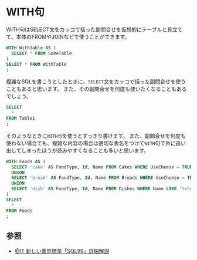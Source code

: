 # WITH句

WITH句はSELECT文をカッコで括った副問合せを仮想的にテーブルと見立てて、本体のFROMやJOINなどで使うことができます。

```sql
WITH WithTable AS (
  SELECT * FROM SomeTable
)
SELECT * FROM WithTable
;
```

複雑なSQLを書こうとしたときに、`SELECT`文をカッコで括った副問合せを使うこともあると思います。
また、その副問合せを何度も使いたくなることもあるでしょう。

```sql
SELECT
  *
FROM Table1
;
```

そのようなときに`WITH句`を使うとすっきり書けます。
また、副問合せを何度も使わない場合でも、複雑な内容の場合は適切な表名をつけて`WITH`句で外に追い出してしまったほうが読みやすくなることも多いと思います。

```sql
WITH Foods AS (
  SELECT 'cake' AS FoodType, Id, Name FROM Cakes WHERE UseCheese = TRUE
  UNION
  SELECT 'bread' AS FoodType, Id, Name FROM Breads WHERE UseCheese = TRUE
  UNION
  SELECT 'dish' AS FoodType, Id, Name FROM Dishes WHERE Name LIKE '%cheese%'
)
SELECT
  *
FROM Foods
;
```

## 参照

- [@IT 新しい業界標準「SQL99」詳細解説](https://www.atmarkit.co.jp/fnetwork/tokusyuu/01sql99/sql99_1b.html)
